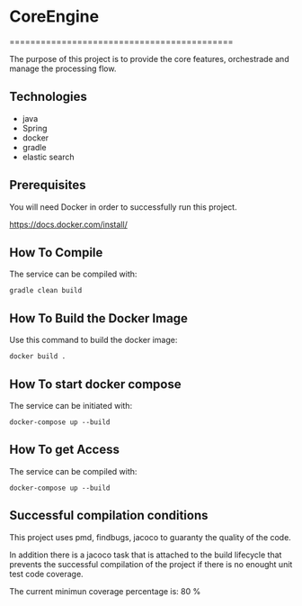 # CoreEngine
===========================================

The purpose of this project is to provide the core features, orchestrade and manage the processing flow. 


Technologies
------------

+ java
+ Spring
+ docker
+ gradle
+ elastic search

Prerequisites
--------------
You will need Docker in order to successfully run this project.

https://docs.docker.com/install/


How To Compile
--------------

The service can be compiled with:

```
gradle clean build
```


How To Build the Docker Image
--------------

Use this command to build the docker image:

```
docker build .
```


How To start docker compose
--------------

The service can be initiated with:

```
docker-compose up --build
```

How To get Access
--------------

The service can be compiled with:

```
docker-compose up --build
```

Successful compilation conditions
--------------
This project uses pmd, findbugs, jacoco to guaranty the quality of the code.

In addition there is a jacoco task that is attached to the build lifecycle that prevents the successful compilation of the project if there is no enought unit test code coverage.

The current minimun coverage percentage is: 80 %